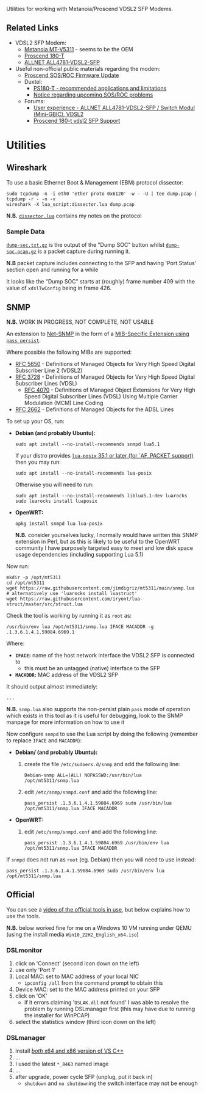 Utilities for working with Metanoia/Proscend VDSL2 SFP Modems.

## Related Links

 * VDSL2 SFP Modem:
    * [Metanoia MT-V5311](https://metanoia-comm.com/products/xdsl/vdsl2-sfp/) - seems to be the OEM
    * [Proscend 180-T](https://www.proscend.com/en/product/VDSL2-SFP-Modem-Telco/180-T.html)
    * [ALLNET ALL4781-VDSL2-SFP](https://www.allnet.de/en/allnet-brand/produkte/modems-router/sfp-vdsl2-bridge-modem)
 * Useful non-official public materials regarding the modem:
    * [Proscend SOS/ROC Firmware Update](https://youtu.be/fdCl3nxgEyA)
    * Duxtel:
       * [PS180-T - recommended applications and limitations](https://shop.duxtel.com.au/help/en-gb/11-product-advisory/38-ps180-t-recommended-applications-and-limitations)
       * [Notice regarding upcoming SOS/ROC problems](https://www.facebook.com/duxtel/posts/if-you-use-proscend-ps180-t-vdsl-modem-on-nbn-services-you-may-already-be-aware-/1907876142708182/)
    * Forums:
       * [User experience - ALLNET ALL4781-VDSL2-SFP / Switch Modul (Mini-GBIC), VDSL2](https://forum.turris.cz/t/user-experience-allnet-all4781-vdsl2-sfp-switch-modul-mini-gbic-vdsl2/)
       * [Proscend 180-t vdsl2 SFP Support](https://forum.netgate.com/topic/165393/proscend-180-t-vdsl2-sfp-support/)

# Utilities

## Wireshark

To use a basic Ethernet Boot & Management (EBM) protocol dissector:

    sudo tcpdump -n -i eth0 'ether proto 0x6120' -w - -U | tee dump.pcap | tcpdump -r - -n -v
    wireshark -X lua_script:dissector.lua dump.pcap

**N.B.** [`dissector.lua`](./dissector.lua) contains my notes on the protocol

### Sample Data

[`dump-soc.txt.gz`](./dump-soc.txt.gz) is the output of the "Dump SOC" button whilst [`dump-soc.pcap.gz`](./dump-soc.pcap.gz) is a packet capture during running it.

**N.B** packet capture includes connecting to the SFP and having 'Port Status' section open and running for a while

It looks like the "Dump SOC" starts at (roughly) frame number 409 with the value of `xdslTwConfig` being in frame 426.

## SNMP

**N.B.** WORK IN PROGRESS, NOT COMPLETE, NOT USABLE

An extension to [Net-SNMP](http://www.net-snmp.org/) in the form of a [MIB-Specific Extension using `pass_persist`](http://www.net-snmp.org/docs/man/snmpd.conf.html#lbBB).

Where possible the following MIBs are supported:

 * [RFC 5650](https://datatracker.ietf.org/doc/html/rfc5650) - Definitions of Managed Objects for Very High Speed Digital Subscriber Line 2 (VDSL2)
 * [RFC 3728](https://datatracker.ietf.org/doc/html/rfc3728) - Definitions of Managed Objects for Very High Speed Digital Subscriber Lines (VDSL)
    * [RFC 4070](https://datatracker.ietf.org/doc/html/rfc4070) - Definitions of Managed Object Extensions for Very High Speed Digital Subscriber Lines (VDSL) Using Multiple Carrier Modulation (MCM) Line Coding
 * [RFC 2662](https://www.rfc-editor.org/rfc/rfc2662) - Definitions of Managed Objects for the ADSL Lines

To set up your OS, run:

 * **Debian (and probably Ubuntu):**

       sudo apt install --no-install-recommends snmpd lua5.1

   If your distro provides [`lua-posix` 35.1 or later (for `AF_PACKET support)](https://github.com/luaposix/luaposix/releases/tag/v35.1) then you may run:

       sudo apt install --no-install-recommends lua-posix

   Otherwise you will need to run:

       sudo apt install --no-install-recommends liblua5.1-dev luarocks
       sudo luarocks install luaposix

 * **OpenWRT:**

       opkg install snmpd lua lua-posix

   **N.B.** consider yourselves lucky, I normally would have written this SNMP extension in Perl, but as this is likely to be useful to the OpenWRT community I have purposely targeted easy to meet and low disk space usage dependencies (including supporting Lua 5.1)

Now run:

    mkdir -p /opt/mt5311
    cd /opt/mt5311
    wget https://raw.githubusercontent.com/jimdigriz/mt5311/main/snmp.lua
    # alternatively use 'luarocks install luastruct'
    wget https://raw.githubusercontent.com/iryont/lua-struct/master/src/struct.lua

Check the tool is working by running it as `root` as:

    /usr/bin/env lua /opt/mt5311/snmp.lua IFACE MACADDR -g .1.3.6.1.4.1.59084.6969.1

Where:

 * **`IFACE`:** name of the host network interface the VDSL2 SFP is connected to
    * this must be an untagged (native) interface to the SFP
 * **`MACADDR`:** MAC address of the VDSL2 SFP

It should output almost immediately:

    ...

**N.B.** `snmp.lua` also supports the non-persist plain `pass` mode of operation which exists in this tool as it is useful for debugging, look to the SNMP manpage for more information on how to use it

Now configure `snmpd` to use the Lua script by doing the following (remember to replace `IFACE` and `MACADDR`):

 * **Debian/ (and probably Ubuntu):**

    1. create the file `/etc/sudoers.d/snmp` and add the following line:

           Debian-snmp ALL=(ALL) NOPASSWD:/usr/bin/lua /opt/mt5311/snmp.lua

    1. edit `/etc/snmp/snmpd.conf` and add the following line:

           pass_persist .1.3.6.1.4.1.59084.6969 sudo /usr/bin/lua /opt/mt5311/snmp.lua IFACE MACADDR

 * **OpenWRT:**

    1. edit `/etc/snmp/snmpd.conf` and add the following line:

           pass_persist .1.3.6.1.4.1.59084.6969 /usr/bin/env lua /opt/mt5311/snmp.lua IFACE MACADDR

If `snmpd` does not run as `root` (eg. Debian) then you will need to use instead:

    pass_persist .1.3.6.1.4.1.59084.6969 sudo /usr/bin/env lua /opt/mt5311/snmp.lua



## Official

You can see a [video of the official tools in use](https://youtu.be/fdCl3nxgEyA), but below explains how to use the tools.

**N.B.** below worked fine for me on a Windows 10 VM running under QEMU (using the install media `Win10_22H2_English_x64.iso`)

### DSLmonitor

 1. click on 'Connect' (second icon down on the left)
 1. use only 'Port 1'
 1. Local MAC: set to MAC address of your local NIC
     * `ipconfig /all` from the command prompt to obtain this
 1. Device MAC: set to the MAC address printed on your SFP
 1. click on 'OK'
     * if it errors claiming '`DSLAK.dll` not found' I was able to resolve the problem by running DSLmanager first (this may have due to running the installer for WinPCAP)
 1. select the statistics window (third icon down on the left)

### DSLmanager

 1. install [*both* x64 and x86 version of VS C++](https://learn.microsoft.com/en-us/cpp/windows/latest-supported-vc-redist)
 1. ...
 1. I used the latest `*_8463` named image
 1. ...
 1. after upgrade, power cycle SFP (unplug, put it back in)
     * `shutdown` and `no shutdown`ing the switch interface may not be enough
